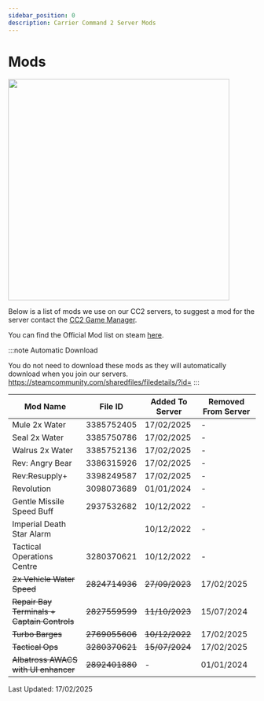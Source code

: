 ```yaml
---
sidebar_position: 0
description: Carrier Command 2 Server Mods
---
```


# Mods

<div class="flex-vcenter mb-1">
<img src="https://cdn.cloudflare.steamstatic.com/steam/apps/1489630/header_alt_assets_4.jpg" width="450px"/>
</div>

Below is a list of mods we use on our CC2 servers, to suggest a mod for the server contact the <a href="https://trickys.gg/staffteam">CC2 Game Manager</a>.

You can find the Official Mod list on steam <a href="https://steamcommunity.com/sharedfiles/filedetails/?id=3116548031">here</a>.

:::note Automatic Download

You do not need to download these mods as they will automatically download when you join our servers.
https://steamcommunity.com/sharedfiles/filedetails/?id=
:::

| Mod Name                                    | File ID        | Added To Server | Removed From Server |
|---------------------------------------------|----------------|-----------------|---------------------|
| Mule 2x Water                               | 3385752405     | 17/02/2025      | -          |
| Seal 2x Water                               | 3385750786     | 17/02/2025      | -          |
| Walrus 2x Water                             | 3385752136     | 17/02/2025      | -          |
| Rev: Angry Bear                             | 3386315926     | 17/02/2025      | -          |
| Rev:Resupply+                               | 3398249587     | 17/02/2025      | -          |
| Revolution                                  | 3098073689     | 01/01/2024      | -          |
| Gentle Missile Speed Buff                   | 2937532682     | 10/12/2022      | -          |
| Imperial Death Star Alarm                   |                | 10/12/2022      | - |
| Tactical Operations Centre                  | 3280370621     | 10/12/2022      | - |
| ~~2x Vehicle Water Speed~~                  | ~~2824714936~~ | ~~27/09/2023~~  | 17/02/2025 |
| ~~Repair Bay Terminals + Captain Controls~~ | ~~2827559599~~ | ~~11/10/2023~~  | 15/07/2024 |
| ~~Turbo Barges~~                            | ~~2769055606~~ | ~~10/12/2022~~  | 17/02/2025 |
| ~~Tactical Ops~~                            | ~~3280370621~~ | ~~15/07/2024~~  | 17/02/2025 |
| ~~Albatross AWACS with UI enhancer~~        | ~~2892401880~~ | -               | 01/01/2024 |

Last Updated: 17/02/2025

